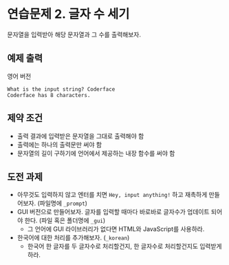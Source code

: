 # 연습문제 2. 글자 수 세기

문자열을 입력받아 해당 문자열과 그 수를 출력해보자.

## 예제 출력

영어 버전
```
What is the input string? Coderface
Coderface has 8 characters.
```

## 제약 조건

- 출력 결과에 입력받은 문자열을 그대로 출력해야 함
- 출력에는 하나의 출력문만 써야 함
- 문자열의 길이 구하기에 언어에서 제공하는 내장 함수를 써야 함

## 도전 과제

- 아무것도 입력하지 않고 엔터를 치면 `Hey, input anything!` 하고 재촉하게 만들어보자. (파일명에 `_prompt`)
- GUI 버전으로 만들어보자. 글자를 입력할 때마다 바로바로 글자수가 업데이트 되어야 한다. (파일 혹은 폴더명에 `_gui`)
  - 그 언어에 GUI 라이브러리가 없다면 HTML와 JavaScript를 사용하라.
- 한국어에 대한 처리를 추가해보자. (`_korean`)
  - 한국어 한 글자를 두 글자수로 처리할건지, 한 글자수로 처리할건지도 입력받게 하라.